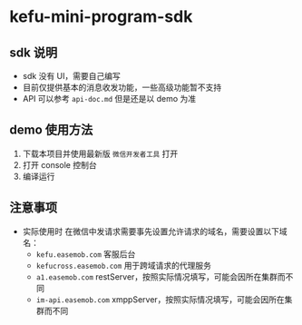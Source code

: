 # kefu-mini-program-sdk

## sdk 说明

- sdk 没有 UI，需要自己编写
- 目前仅提供基本的消息收发功能，一些高级功能暂不支持
- API 可以参考 `api-doc.md` 但是还是以 demo 为准

## demo 使用方法

1. 下载本项目并使用最新版 `微信开发者工具` 打开
1. 打开 console 控制台
1. 编译运行

## 注意事项

- 实际使用时 在微信中发请求需要事先设置允许请求的域名，需要设置以下域名：
	- `kefu.easemob.com` 客服后台
	- `kefucross.easemob.com` 用于跨域请求的代理服务
	- `a1.easemob.com` restServer，按照实际情况填写，可能会因所在集群而不同
	- `im-api.easemob.com` xmppServer，按照实际情况填写，可能会因所在集群而不同
